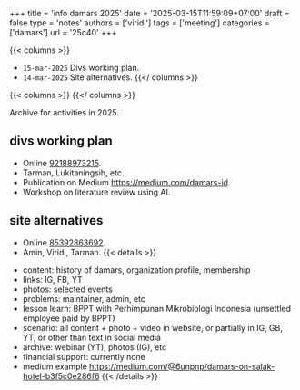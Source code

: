 +++
title = 'info damars 2025'
date = '2025-03-15T11:59:09+07:00'
draft = false
type = 'notes'
authors = ['viridi']
tags = ['meeting']
categories = ['damars']
url = '25c40'
+++

{{< columns >}}
+ `15-mar-2025` Divs working plan.
+ `14-mar-2025` Site alternatives.
{{</ columns >}}

{{< columns >}}
{{</ columns >}}

<!--more-->

Archive for activities in 2025.

## divs working plan
+ Online [92188973215](https://ipb-university.zoom.us/j/92188973215?pwd=xLBxsGx7jzMvcI1b2xlooqnaCyJ8UZd.1x).
+ Tarman, Lukitaningsih, etc.
+ Publication on Medium https://medium.com/damars-id.
+ Workshop on literature review using AI.


## site alternatives
+ Online [85392863692](https://us02web.zoom.us/j/85392863692?pwd=xQILnJ6YZjabrQOKbUYWyV0rMsmG02m.1x).
+ Amin, Viridi, Tarman.
{{< details >}}
- content: history of damars, organization profile, membership
- links: IG, FB, YT
- photos: selected events
- problems: maintainer, admin, etc
- lesson learn: BPPT with Perhimpunan Mikrobiologi Indonesia (unsettled employee paid by BPPT)
- scenario: all content + photo + video in website, or partially in IG, GB, YT, or other than text in social media
- archive: webinar (YT), photos (IG), etc
- financial support: currently none
- medium example https://medium.com/@6unpnp/damars-on-salak-hotel-b3f5c0e286f6
{{< /details >}}

